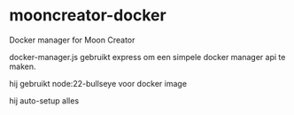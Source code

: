 # mooncreator-docker
Docker manager for Moon Creator

docker-manager.js gebruikt express om een simpele docker manager api te maken.

hij gebruikt node:22-bullseye voor docker image

hij auto-setup alles
